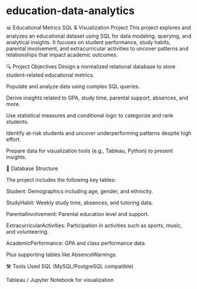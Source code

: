 # education-data-analytics

📊 Educational Metrics SQL & Visualization Project
This project explores and analyzes an educational dataset using SQL for data modeling, querying, and analytical insights. It focuses on student performance, study habits, parental involvement, and extracurricular activities to uncover patterns and relationships that impact academic outcomes.

🔍 Project Objectives
Design a normalized relational database to store student-related educational metrics.

Populate and analyze data using complex SQL queries.

Derive insights related to GPA, study time, parental support, absences, and more.

Use statistical measures and conditional logic to categorize and rank students.

Identify at-risk students and uncover underperforming patterns despite high effort.

Prepare data for visualization tools (e.g., Tableau, Python) to present insights.

🧱 Database Structure

The project includes the following key tables:

Student: Demographics including age, gender, and ethnicity.

StudyHabit: Weekly study time, absences, and tutoring data.

ParentalInvolvement: Parental education level and support.

ExtracurricularActivities: Participation in activities such as sports, music, and volunteering.

AcademicPerformance: GPA and class performance data.

Plus supporting tables like AbsenceWarnings.


🛠️ Tools Used
SQL (MySQL/PostgreSQL compatible)

Tableau / Jupyter Notebook for visualization
